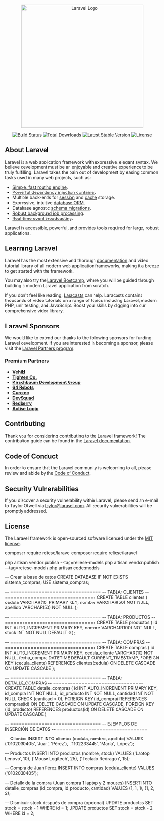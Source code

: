 <p align="center"><a href="https://laravel.com" target="_blank"><img src="https://raw.githubusercontent.com/laravel/art/master/logo-lockup/5%20SVG/2%20CMYK/1%20Full%20Color/laravel-logolockup-cmyk-red.svg" width="400" alt="Laravel Logo"></a></p>

<p align="center">
<a href="https://github.com/laravel/framework/actions"><img src="https://github.com/laravel/framework/workflows/tests/badge.svg" alt="Build Status"></a>
<a href="https://packagist.org/packages/laravel/framework"><img src="https://img.shields.io/packagist/dt/laravel/framework" alt="Total Downloads"></a>
<a href="https://packagist.org/packages/laravel/framework"><img src="https://img.shields.io/packagist/v/laravel/framework" alt="Latest Stable Version"></a>
<a href="https://packagist.org/packages/laravel/framework"><img src="https://img.shields.io/packagist/l/laravel/framework" alt="License"></a>
</p>

## About Laravel

Laravel is a web application framework with expressive, elegant syntax. We believe development must be an enjoyable and creative experience to be truly fulfilling. Laravel takes the pain out of development by easing common tasks used in many web projects, such as:

- [Simple, fast routing engine](https://laravel.com/docs/routing).
- [Powerful dependency injection container](https://laravel.com/docs/container).
- Multiple back-ends for [session](https://laravel.com/docs/session) and [cache](https://laravel.com/docs/cache) storage.
- Expressive, intuitive [database ORM](https://laravel.com/docs/eloquent).
- Database agnostic [schema migrations](https://laravel.com/docs/migrations).
- [Robust background job processing](https://laravel.com/docs/queues).
- [Real-time event broadcasting](https://laravel.com/docs/broadcasting).

Laravel is accessible, powerful, and provides tools required for large, robust applications.

## Learning Laravel

Laravel has the most extensive and thorough [documentation](https://laravel.com/docs) and video tutorial library of all modern web application frameworks, making it a breeze to get started with the framework.

You may also try the [Laravel Bootcamp](https://bootcamp.laravel.com), where you will be guided through building a modern Laravel application from scratch.

If you don't feel like reading, [Laracasts](https://laracasts.com) can help. Laracasts contains thousands of video tutorials on a range of topics including Laravel, modern PHP, unit testing, and JavaScript. Boost your skills by digging into our comprehensive video library.

## Laravel Sponsors

We would like to extend our thanks to the following sponsors for funding Laravel development. If you are interested in becoming a sponsor, please visit the [Laravel Partners program](https://partners.laravel.com).

### Premium Partners

- **[Vehikl](https://vehikl.com)**
- **[Tighten Co.](https://tighten.co)**
- **[Kirschbaum Development Group](https://kirschbaumdevelopment.com)**
- **[64 Robots](https://64robots.com)**
- **[Curotec](https://www.curotec.com/services/technologies/laravel)**
- **[DevSquad](https://devsquad.com/hire-laravel-developers)**
- **[Redberry](https://redberry.international/laravel-development)**
- **[Active Logic](https://activelogic.com)**

## Contributing

Thank you for considering contributing to the Laravel framework! The contribution guide can be found in the [Laravel documentation](https://laravel.com/docs/contributions).

## Code of Conduct

In order to ensure that the Laravel community is welcoming to all, please review and abide by the [Code of Conduct](https://laravel.com/docs/contributions#code-of-conduct).

## Security Vulnerabilities

If you discover a security vulnerability within Laravel, please send an e-mail to Taylor Otwell via [taylor@laravel.com](mailto:taylor@laravel.com). All security vulnerabilities will be promptly addressed.

## License

The Laravel framework is open-sourced software licensed under the [MIT license](https://opensource.org/licenses/MIT).


composer require reliese/laravel
composer require reliese/laravel

php artisan vendor:publish --tag=reliese-models
php artisan vendor:publish --tag=reliese-models
php artisan code:models

-- Crear la base de datos
CREATE DATABASE IF NOT EXISTS sistema_compras;
USE sistema_compras;

-- ================================
-- TABLA: CLIENTES
-- ================================
CREATE TABLE clientes (
    cedula VARCHAR(10) PRIMARY KEY,
    nombre VARCHAR(50) NOT NULL,
    apellido VARCHAR(50) NOT NULL
);

-- ================================
-- TABLA: PRODUCTOS
-- ================================
CREATE TABLE productos (
    id INT AUTO_INCREMENT PRIMARY KEY,
    nombre VARCHAR(100) NOT NULL,
    stock INT NOT NULL DEFAULT 0
);

-- ================================
-- TABLA: COMPRAS
-- ================================
CREATE TABLE compras (
    id INT AUTO_INCREMENT PRIMARY KEY,
    cedula_cliente VARCHAR(10) NOT NULL,
    fecha_compra DATETIME DEFAULT CURRENT_TIMESTAMP,
    FOREIGN KEY (cedula_cliente) REFERENCES clientes(cedula)
        ON DELETE CASCADE
        ON UPDATE CASCADE
);

-- ================================
-- TABLA: DETALLE_COMPRAS
-- ================================
CREATE TABLE detalle_compras (
    id INT AUTO_INCREMENT PRIMARY KEY,
    id_compra INT NOT NULL,
    id_producto INT NOT NULL,
    cantidad INT NOT NULL CHECK (cantidad > 0),
    FOREIGN KEY (id_compra) REFERENCES compras(id)
        ON DELETE CASCADE
        ON UPDATE CASCADE,
    FOREIGN KEY (id_producto) REFERENCES productos(id)
        ON DELETE CASCADE
        ON UPDATE CASCADE
);

-- ================================
-- EJEMPLOS DE INSERCIÓN DE DATOS
-- ================================

-- Clientes
INSERT INTO clientes (cedula, nombre, apellido) VALUES
('0102030405', 'Juan', 'Pérez'),
('1102233445', 'María', 'López');

-- Productos
INSERT INTO productos (nombre, stock) VALUES
('Laptop Lenovo', 10),
('Mouse Logitech', 25),
('Teclado Redragon', 15);

-- Compra de Juan Pérez
INSERT INTO compras (cedula_cliente) VALUES ('0102030405');

-- Detalle de la compra (Juan compra 1 laptop y 2 mouses)
INSERT INTO detalle_compras (id_compra, id_producto, cantidad) VALUES
(1, 1, 1),
(1, 2, 2);

-- Disminuir stock después de compra (opcional)
UPDATE productos SET stock = stock - 1 WHERE id = 1;
UPDATE productos SET stock = stock - 2 WHERE id = 2;

